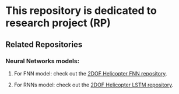 # This repository is dedicated to research project (RP)

## Related Repositories

### Neural Networks models:

1) For FNN model: check out the [2DOF Helicopter FNN repository](https://github.com/Ahmed-Magdi1/2DOF-Helicopter-FNN.git).

2) For RNNs model: check out the [2DOF Helicopter LSTM repository](https://github.com/Ahmed-Magdi1/2DOF-Helicopter-LSTM.git).
